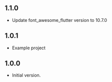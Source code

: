 ## 1.1.0

- Update font_awesome_flutter version to 10.7.0

## 1.0.1

- Example project
## 1.0.0

- Initial version.
